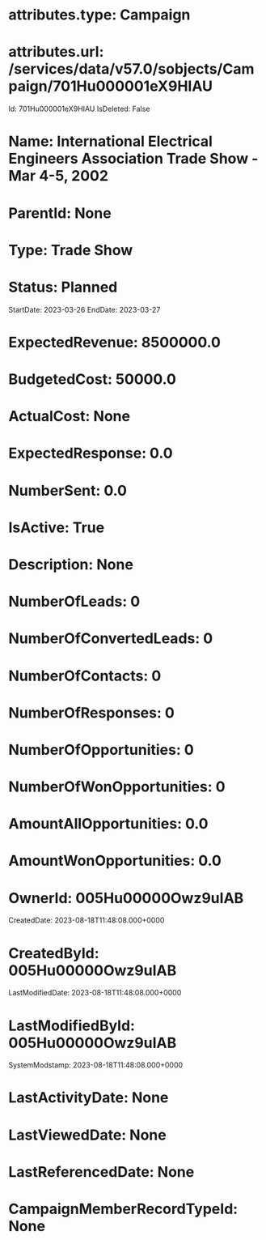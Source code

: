 # attributes.type: Campaign
# attributes.url: /services/data/v57.0/sobjects/Campaign/701Hu000001eX9HIAU
Id: 701Hu000001eX9HIAU
IsDeleted: False
# Name: International Electrical Engineers Association Trade Show - Mar 4-5, 2002
# ParentId: None
# Type: Trade Show
# Status: Planned
StartDate: 2023-03-26
EndDate: 2023-03-27
# ExpectedRevenue: 8500000.0
# BudgetedCost: 50000.0
# ActualCost: None
# ExpectedResponse: 0.0
# NumberSent: 0.0
# IsActive: True
# Description: None
# NumberOfLeads: 0
# NumberOfConvertedLeads: 0
# NumberOfContacts: 0
# NumberOfResponses: 0
# NumberOfOpportunities: 0
# NumberOfWonOpportunities: 0
# AmountAllOpportunities: 0.0
# AmountWonOpportunities: 0.0
# OwnerId: 005Hu00000Owz9uIAB
CreatedDate: 2023-08-18T11:48:08.000+0000
# CreatedById: 005Hu00000Owz9uIAB
LastModifiedDate: 2023-08-18T11:48:08.000+0000
# LastModifiedById: 005Hu00000Owz9uIAB
SystemModstamp: 2023-08-18T11:48:08.000+0000
# LastActivityDate: None
# LastViewedDate: None
# LastReferencedDate: None
# CampaignMemberRecordTypeId: None